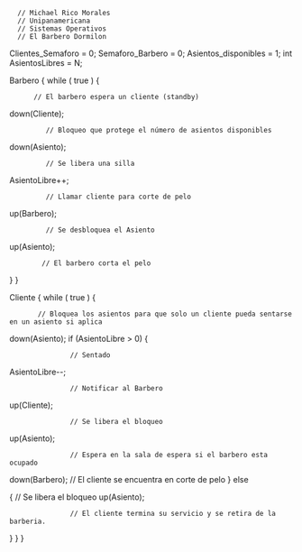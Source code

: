       // Michael Rico Morales
      // Unipanamericana
      // Sistemas Operativos 
      // El Barbero Dormilon

Clientes_Semaforo = 0; 
Semaforo_Barbero = 0; 
Asientos_disponibles = 1; 
int AsientosLibres = N; 
 
Barbero { 
        while ( true ) { 
        
          // El barbero espera un cliente (standby)

down(Cliente); 
 
             // Bloqueo que protege el número de asientos disponibles
down(Asiento); 
 
             // Se libera una silla 
             
AsientoLibre++; 
            
             // Llamar cliente para corte de pelo 
             
up(Barbero); 
            
             // Se desbloquea el Asiento
             
up(Asiento);

            // El barbero corta el pelo
            
  } 
 } 
 
 Cliente { 
        while ( true ) {    
        
           // Bloquea los asientos para que solo un cliente pueda sentarse en un asiento si aplica 
                 
down(Asiento);
              if (AsientoLibre > 0) 
              { 
                  
                   // Sentado 
AsientoLibre--; 
                  
                   // Notificar al Barbero 
up(Cliente); 
                  
                   // Se libera el bloqueo 
up(Asiento); 
                  
                   // Espera en la sala de espera si el barbero esta ocupado 
down(Barbero);                                                                                                                                              // El cliente se encuentra en corte de pelo 
} else 
      
  { 
                   // Se libera el bloqueo 
up(Asiento); 

                   // El cliente termina su servicio y se retira de la barberia. 
 } 
    } 
 } 
